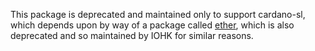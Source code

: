 This package is deprecated and maintained only to support cardano-sl,
which depends upon by way of a package called
[ether](https://github.com/input-output-hk/ether), which is also deprecated and
so maintained by IOHK for similar reasons.
